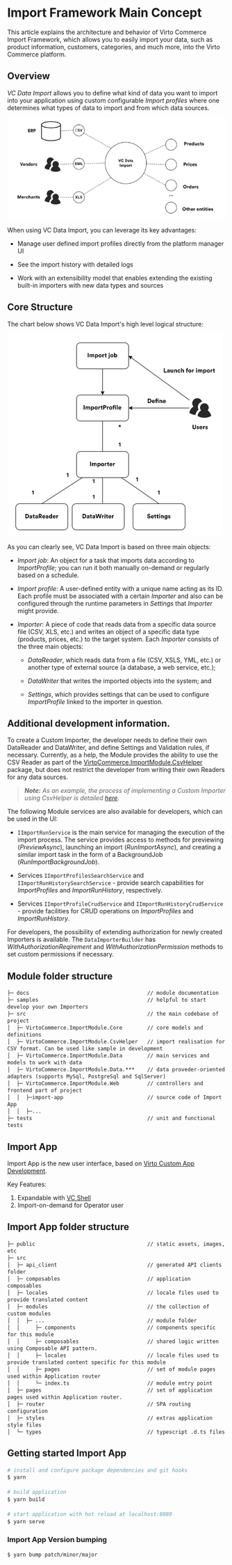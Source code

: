 # Import Framework Main Concept

This article explains the architecture and behavior of Virto Commerce Import Framework, which allows you to easily import your data, such as product information, customers, categories, and much more, into the Virto Commerce platform.

## Overview

_VC Data Import_ allows you to define what kind of data you want to import into your application using custom configurable _Import profiles_ where one determines what types of data to import and from which data sources.

![Data types and sources for import](media/01-import-data-chart.png)

When using VC Data Import, you can leverage its key advantages:

-   Manage user defined import profiles directly from the platform manager UI
    
-   See the import history with detailed logs
    
-   Work with an extensibility model that enables extending the existing built-in importers with new data types and sources

## Core Structure
The chart below shows VC Data Import's high level logical structure:

![VC Data Import structure](media/02-vc-data-import-structure-chart.png)

As you can clearly see, VC Data Import is based on three main objects:

-   _Import job_: An object for a task that imports data according to _ImportProfile_; you can run it both manually on-demand or regularly based on a schedule.

-   _Import profile_: A user-defined entity with a unique name acting as its ID. Each profile must be associated with a certain _Importer_ and also can be configured through the runtime parameters in _Settings_ that _Importer_ might provide.
    
-   _Importer_: A piece of code that reads data from a specific data source file (CSV, XLS, etc.) and writes an object of a specific data type (products, prices, etc.) to the target system. Each _Importer_ consists of the three main objects:
    
    -   _DataReader_, which reads data from a file (CSV, XSLS, YML, etc.) or another type of external source (a database, a web service, etc.);
        
    -   _DataWriter_ that writes the imported objects into the system; and
        
    -   _Settings_, which provides settings that can be used to configure _ImportProfile_ linked to the importer in question.
        

## Additional development information.

To create a Custom Importer, the developer needs to define their own DataReader and DataWriter, and define Settings and Validation rules, if necessary. Currently, as a help, the Module provides the ability to use the CSV Reader as part of the [VirtoCommerce.ImportModule.CsvHelper](https://www.nuget.org/packages/VirtoCommerce.ImportModule.CsvHelper) package, but does not restrict the developer from writing their own Readers for any data sources.

> ***Note:*** *As an example, the process of implementing a Custom Importer using CsvHelper is detailed [here](02-building-custom-importer.md).*


The following Module services are also available for developers, which can be used in the UI:

-   `IImportRunService` is the main service for managing the execution of the import process. The service provides access to methods for previewing (_PreviewAsync_), launching an import (_RunImportAsync_), and creating a similar import task in the form of a BackgroundJob (_RunImportBackgroundJob_).

-   Services `IImportProfilesSearchService` and `IImportRunHistorySearchService` - provide search capabilities for _ImportProfiles_ and _ImportRunHistory_, respectively.

-   Services `IImportProfileCrudService` and `IImportRunHistoryCrudService` - provide facilities for CRUD operations on _ImportProfiles_ and _ImportRunHistory_.

For developers, the possibility of extending authorization for newly created Importers is available. The `DataImporterBuilder` has _WithAuthorizationReqirement_ and _WithAuthorizationPermission_ methods to set custom permissions if necessary.

## Module folder structure

```text
├─ docs                                      // module documentation
├─ samples                                   // helpful to start develop your own Importers
├─ src                                       // the main codebase of project
│  ├─ VirtoCommerce.ImportModule.Core        // core models and definitions
│  ├─ VirtoCommerce.ImportModule.CsvHelper   // import realisation for CSV format. Can be used like sample in development
│  ├─ VirtoCommerce.ImportModule.Data        // main services and models to work with data
│  ├─ VirtoCommerce.ImportModule.Data.***    // data proveder-oriented adapters (supports MySql, PostgreSql and SqlServer)
│  ├─ VirtoCommerce.ImportModule.Web         // controllers and frontend part of project
│  │  ├─import-app                           // source code of Import App
│  │  ├─...
├─ tests                                     // unit and functional tests
```

## Import App

Import App is the new user interface, based on [Virto Custom App Development](https://docs.virtocommerce.org/new/dev_docs/custom-apps-development/overview/).

Key Features:

1. Expandable with [VC Shell](https://github.com/VirtoCommerce/vc-shell) 
1. Import-on-demand for Operator user

## Import App folder structure

```text
├─ public                                    // static assets, images, etc
├─ src
│  ├─ api_client                             // generated API clients folder
│  ├─ composables                            // application composables
│  ├─ locales                                // locale files used to provide translated content
│  ├─ modules                                // the collection of custom modules
│  │  ├─ ...                                 // module folder
│  │     ├─ components                       // components specific for this module
│  │     ├─ composables                      // shared logic written using Composable API pattern.
│  │     ├─ locales                          // locale files used to provide translated content specific for this module
│  │     ├─ pages                            // set of module pages used within Application router
│  │     └─ index.ts                         // module entry point
│  ├─ pages                                  // set of application pages used within Application router.
│  ├─ router                                 // SPA routing configuration
│  ├─ styles                                 // extras application style files
│  └─ types                                  // typescript .d.ts files
```

## Getting started Import App

```bash
# install and configure package dependencies and git hooks
$ yarn

# build application
$ yarn build

# start application with hot reload at localhost:8080
$ yarn serve
```

###  Import App Version bumping

```bash
$ yarn bump patch/minor/major
```

